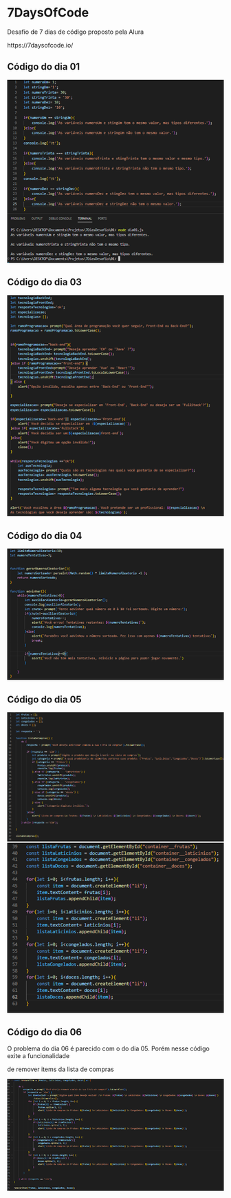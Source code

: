 # 7DaysOfCode
<p> Desafio de 7 dias de código proposto pela Alura</p>
https://7daysofcode.io/
<br>

## Código do dia 01

![primeiroDia](https://github.com/tuliusalves/7DaysOfCode/blob/main/screens/Dia%2001.PNG)

## Código do dia 03

![terceiroDia](https://github.com/tuliusalves/7DaysOfCode/blob/main/screens/Dia03.PNG)

## Código do dia 04

![quartoDia](https://github.com/tuliusalves/7DaysOfCode/blob/main/screens/Dia04.PNG)

## Código do dia 05
![quintoDia_parteA](https://github.com/tuliusalves/7DaysOfCode/blob/main/screens/dia05_A.PNG)
![quintoDia_parteB](https://github.com/tuliusalves/7DaysOfCode/blob/main/screens/dia05_B.PNG)

## Código do dia 06
<p> O problema do dia 06 é parecido com o do dia 05. Porém nesse código exite a funcionalidade</p>
<p> de remover items da lista de compras</p>

![sextoDia](https://github.com/tuliusalves/7DaysOfCode/blob/main/screens/Dia06.PNG)
